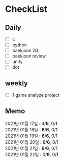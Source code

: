 # CheckList
## Daily
- [ ] c
- [ ] python
- [ ] baekjoon 2Q
- [ ] baekjoon review
- [ ] unity
- [ ] dot

## weekly
- [ ] 1 game analyze project

## Memo
2021년 01월 17일 : 4/**6**, 0/**1** <br>
2021년 01월 18일 : **6**/**6**, 0/**1** <br>
2021년 01월 19일 : **6**/**6**, 0/**1** <br>
2021년 01월 20일 : **6**/**6**, 0/**1** <br>
2021년 01월 21일 : **6**/**6**, 0/**1** <br> 
2021년 01월 22일 : 0/**6**, 0/**1** <br> 

